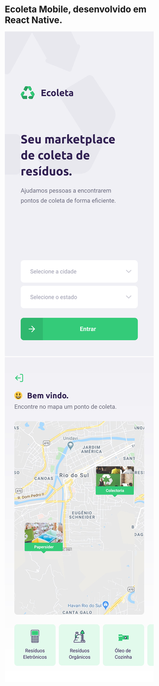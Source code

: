 Ecoleta Mobile, desenvolvido em React Native.
==============================

![](images/Ecoleta-Mobile.svg)
![](images/Ecoleta-Mobile-Pesquisa.jpg)
